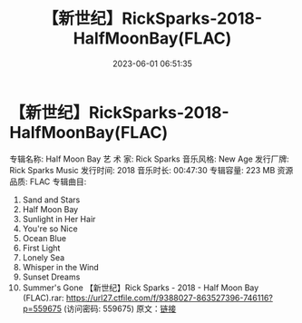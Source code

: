 ﻿---
title: 【新世纪】RickSparks-2018-HalfMoonBay(FLAC)
date: 2023-06-01 06:51:35
categories: 古典音乐、新世纪、纯音雅乐
tags: 纯音雅乐
---
# 【新世纪】RickSparks-2018-HalfMoonBay(FLAC)

专辑名称: Half Moon Bay
艺 术 家: Rick Sparks
音乐风格: New Age
发行厂牌: Rick Sparks Music
发行时间: 2018
音乐时长: 00:47:30
专辑容量: 223 MB
资源品质: FLAC
专辑曲目:
01. Sand and Stars
02. Half Moon Bay
03. Sunlight in Her Hair
04. You're so Nice
05. Ocean Blue
06. First Light
07. Lonely Sea
08. Whisper in the Wind
09. Sunset Dreams
10. Summer's Gone
【新世纪】Rick Sparks - 2018 - Half Moon Bay (FLAC).rar: https://url27.ctfile.com/f/9388027-863527396-746116?p=559675
(访问密码: 559675)
原文：[链接](https://blog.sina.com.cn/s/blog_1647c7e760103124l.html)